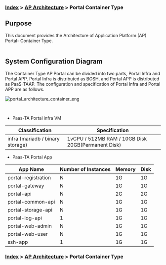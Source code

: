 ### [Index](https://github.com/PaaS-TA/Guide-eng/blob/master/README.md) > [AP Architecture](../README.md) > Portal Container Type

## Purpose
This document provides the Architecture of Application Platform (AP) Portal- Container Type.
<br><br>

## System Configuration Diagram
The Container Type AP Portal can be divided into two parts, Portal Infra and Portal APP.
Portal Infra is distributed as BOSH, and Portal APP is distributed as PaaS-TAAP.
The configuration and specification of Portal Infra and Portal APP are as follows. 
<br>



![portal_architecture_container_eng](https://user-images.githubusercontent.com/104418463/165660452-7e57fa86-5835-412f-9330-4c9b6b29ebf8.png)



<br>

* Paas-TA Portal infra VM   

| Classification | Specification |
|---------|-------|
| infra (mariadb / binary storage) | 1vCPU / 512MB RAM / 10GB Disk 20GB(Permanent Disk) |

* Paas-TA Portal App

| App Name | Number of Instances | Memory | Disk |
|--------|-------|-------|-------|
| portal-registration | N | 1G | 1G|
| portal-gateway | N | 1G | 1G|
| portal-api | N | 2G | 2G|
| portal-common-api | N | 1G | 1G|
| portal-storage-api | N | 1G | 1G|
| portal-log-api | 1 | 1G | 1G|
| portal-web-admin | N | 1G | 1G|
| portal-web-user | N | 1G | 1G|  
| ssh-app | 1 | 1G | 1G|  


### [Index](https://github.com/PaaS-TA/Guide-eng/blob/master/README.md) > [AP Architecture](../README.md) > Portal Container Type
